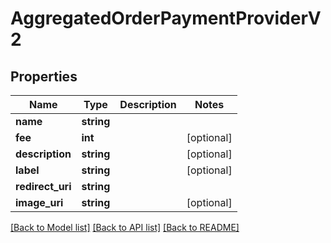 # AggregatedOrderPaymentProviderV2

## Properties
Name | Type | Description | Notes
------------ | ------------- | ------------- | -------------
**name** | **string** |  | 
**fee** | **int** |  | [optional] 
**description** | **string** |  | [optional] 
**label** | **string** |  | [optional] 
**redirect_uri** | **string** |  | 
**image_uri** | **string** |  | [optional] 

[[Back to Model list]](../README.md#documentation-for-models) [[Back to API list]](../README.md#documentation-for-api-endpoints) [[Back to README]](../README.md)


